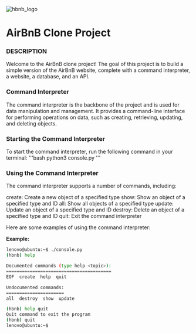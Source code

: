 ![hbnb_logo](https://user-images.githubusercontent.com/109422686/218307997-1d7c029e-bc01-4720-a4d9-c91e29c4a9ec.png)
<h1>AirBnB Clone Project</h1>

### DESCRIPTION
Welcome to the AirBnB clone project! The goal of this project is to build a simple version of the AirBnB website, complete with a command interpreter, a website, a database, and an API.

### Command Interpreter
The command interpreter is the backbone of the project and is used for data manipulation and management. It provides a command-line interface for performing operations on data, such as creating, retrieving, updating, and deleting objects.

### Starting the Command Interpreter
To start the command interpreter, run the following command in your terminal:
'''bash python3 console.py '''

### Using the Command Interpreter
The command interpreter supports a number of commands, including:

create: Create a new object of a specified type
show: Show an object of a specified type and ID
all: Show all objects of a specified type
update: Update an object of a specified type and ID
destroy: Delete an object of a specified type and ID
quit: Exit the command interpreter

Here are some examples of using the command interpreter:

**Example:**
```bash
lenovo@ubuntu:~$ ./console.py
(hbnb) help

Documented commands (type help <topic>):
========================================
EOF  create  help  quit

Undocumented commands:
======================
all  destroy  show  update

(hbnb) help quit
Quit command to exit the program
(hbnb) quit
lenovo@ubuntu:~$
```
